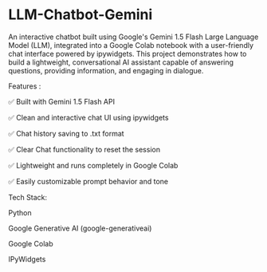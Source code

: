 #  LLM-Chatbot-Gemini
An interactive chatbot built using Google's Gemini 1.5 Flash Large Language Model (LLM), integrated into a Google Colab notebook with a user-friendly chat interface powered by ipywidgets. This project demonstrates how to build a lightweight, conversational AI assistant capable of answering questions, providing information, and engaging in dialogue.

Features :

✅ Built with Gemini 1.5 Flash API

✅ Clean and interactive chat UI using ipywidgets

✅ Chat history saving to .txt format

✅ Clear Chat functionality to reset the session

✅ Lightweight and runs completely in Google Colab

✅ Easily customizable prompt behavior and tone

Tech Stack:

Python

Google Generative AI (google-generativeai)

Google Colab

IPyWidgets
